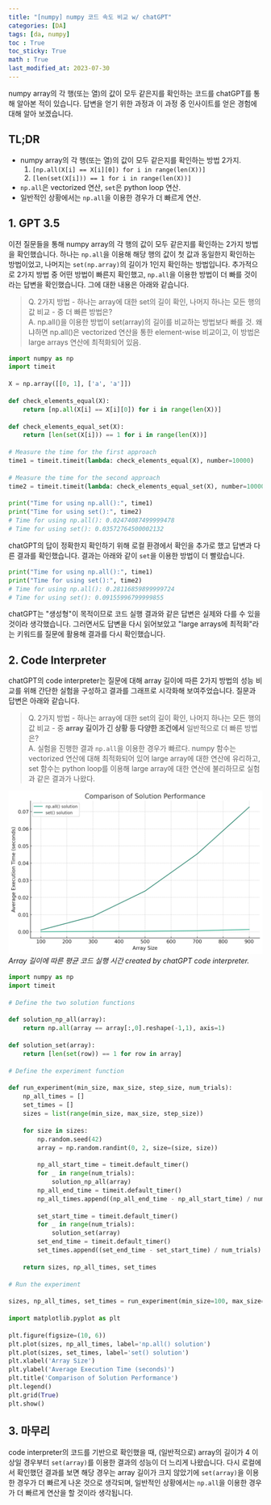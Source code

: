 ```yaml
---
title: "[numpy] numpy 코드 속도 비교 w/ chatGPT"
categories: [DA]
tags: [da, numpy]
toc : True
toc_sticky: True
math : True
last_modified_at: 2023-07-30
---
```


numpy array의 각 행(또는 열)의 값이 모두 같은지를 확인하는 코드를 chatGPT를 통해 알아본 적이 있습니다. 답변을 얻기 위한 과정과 이 과정 중 인사이트를 얻은 경험에 대해 알아 보겠습니다.

## TL;DR
* numpy array의 각 행(또는 열)의 값이 모두 같은지를 확인하는 방법 2가지.
    1. `[np.all(X[i] == X[i][0]) for i in range(len(X))]`
    2. `[len(set(X[i])) == 1 for i in range(len(X))]`
* `np.all`은 vectorized 연산, `set`은 python loop 연산.
* 일반적인 상황에서는 `np.all`을 이용한 경우가 더 빠르게 연산.


## 1. GPT 3.5
이전 질문들을 통해 numpy array의 각 행의 값이 모두 같은지를 확인하는 2가지 방법을 확인했습니다. 하나는 `np.all`을 이용해 해당 행의 값이 첫 값과 동일한지 확인하는 방법이었고, 나머지는 `set(np.array)`의 길이가 1인지 확인하는 방법입니다. 추가적으로 2가지 방법 중 어떤 방법이 빠른지 확인했고, `np.all`을 이용한 방법이 더 빠를 것이라는 답변을 확인했습니다. 그에 대한 내용은 아래와 같습니다.

> Q. 2가지 방법 - 하나는 array에 대한 set의 길이 확인, 나머지 하나는 모든 행의 값 비교 - 중 더 빠른 방법은?   
> A. np.all()을 이용한 방법이 set(array)의 길이를 비교하는 방법보다 빠를 것. 왜냐하면 np.all()은 vectorized 연산을 통한 element-wise 비교이고, 이 방법은 large arrays 연산에 최적화되어 있음.

```py
import numpy as np
import timeit

X = np.array([[0, 1], ['a', 'a']])

def check_elements_equal(X):
    return [np.all(X[i] == X[i][0]) for i in range(len(X))]

def check_elements_equal_set(X):
    return [len(set(X[i])) == 1 for i in range(len(X))]

# Measure the time for the first approach
time1 = timeit.timeit(lambda: check_elements_equal(X), number=10000)

# Measure the time for the second approach
time2 = timeit.timeit(lambda: check_elements_equal_set(X), number=10000)

print("Time for using np.all():", time1)
print("Time for using set():", time2)
# Time for using np.all(): 0.02474087499999478
# Time for using set(): 0.03572764500002132
```

chatGPT의 답이 정확한지 확인하기 위해 로컬 환경에서 확인을 추가로 했고 답변과 다른 결과를 확인했습니다. 결과는 아래와 같이 `set`을 이용한 방법이 더 빨랐습니다.

```py
print("Time for using np.all():", time1)
print("Time for using set():", time2)
# Time for using np.all(): 0.28116859899999724
# Time for using set(): 0.09155996799999855
```

chatGPT는 "생성형"이 목적이므로 코드 실행 결과와 같은 답변은 실제와 다를 수 있을 것이라 생각했습니다. 그러면서도 답변을 다시 읽어보았고 "large arrays에 최적화"라는 키워드를 질문에 활용해 결과를 다시 확인했습니다.

## 2. Code Interpreter
chatGPT의 code interpreter는 질문에 대해 array 길이에 따른 2가지 방법의 성능 비교를 위해 간단한 실험을 구성하고 결과를 그래프로 시각화해 보여주었습니다. 질문과 답변은 아래와 같습니다.

> Q. 2가지 방법 - 하나는 array에 대한 set의 길이 확인, 나머지 하나는 모든 행의 값 비교 - 중 <b>array 길이가 긴 상황 등 다양한 조건에서</b> 일반적으로 더 빠른 방법은?   
> A. 실험을 진행한 결과 `np.all`을 이용한 경우가 빠르다. numpy 함수는 vectorized 연산에 대해 최적화되어 있어 large array에 대한 연산에 유리하고, set 함수는 python loop를 이용해 large array에 대한 연산에 불리하므로 실험과 같은 결과가 나왔다. 

![performance of 2 solutions based on numpy](/assets/img/230729_performance_numpy.png)
*Array 길이에 따른 평균 코드 실행 시간 created by chatGPT code interpreter.*


```py
import numpy as np
import timeit

# Define the two solution functions

def solution_np_all(array):
    return np.all(array == array[:,0].reshape(-1,1), axis=1)

def solution_set(array):
    return [len(set(row)) == 1 for row in array]

# Define the experiment function

def run_experiment(min_size, max_size, step_size, num_trials):
    np_all_times = []
    set_times = []
    sizes = list(range(min_size, max_size, step_size))
    
    for size in sizes:
        np.random.seed(42)
        array = np.random.randint(0, 2, size=(size, size))
        
        np_all_start_time = timeit.default_timer()
        for _ in range(num_trials):
            solution_np_all(array)
        np_all_end_time = timeit.default_timer()
        np_all_times.append((np_all_end_time - np_all_start_time) / num_trials)
        
        set_start_time = timeit.default_timer()
        for _ in range(num_trials):
            solution_set(array)
        set_end_time = timeit.default_timer()
        set_times.append((set_end_time - set_start_time) / num_trials)
        
    return sizes, np_all_times, set_times

# Run the experiment

sizes, np_all_times, set_times = run_experiment(min_size=100, max_size=1100, step_size=200, num_trials=10)

import matplotlib.pyplot as plt

plt.figure(figsize=(10, 6))
plt.plot(sizes, np_all_times, label='np.all() solution')
plt.plot(sizes, set_times, label='set() solution')
plt.xlabel('Array Size')
plt.ylabel('Average Execution Time (seconds)')
plt.title('Comparison of Solution Performance')
plt.legend()
plt.grid(True)
plt.show()
```

## 3. 마무리
code interpreter의 코드를 기반으로 확인했을 때, (일반적으로) array의 길이가 4 이상일 경우부터 `set(array)`를 이용한 결과의 성능이 더 느리게 나왔습니다. 다시 로컬에서 확인했던 결과를 보면 해당 경우는 array 길이가 크지 않았기에 `set(array)`을 이용한 경우가 더 빠르게 나온 것으로 생각되며, 일반적인 상황에서는 `np.all`을 이용한 경우가 더 빠르게 연산을 할 것이라 생각됩니다. 